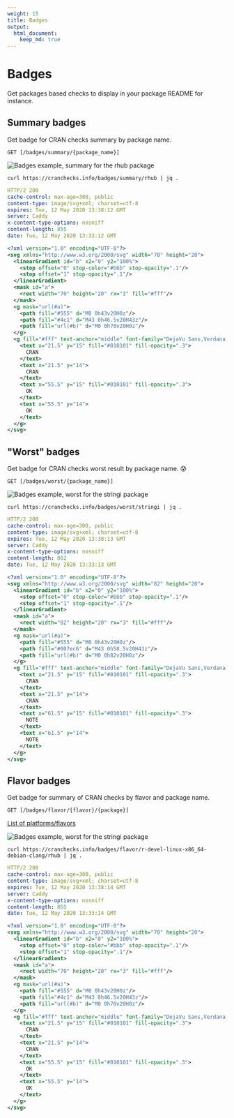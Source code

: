 ```yaml
---
weight: 15
title: Badges
output: 
  html_document:
    keep_md: true
---
```




# Badges

Get packages based checks to display in your package README for instance.

## Summary badges

Get badge for CRAN checks summary by package name.

`GET [/badges/summary/{package_name}]`

![Badges example, summary for the rhub package](https://cranchecks.info/badges/summary/rhub)

```shell
curl https://cranchecks.info/badges/summary/rhub | jq .
```
```yaml
HTTP/2 200 
cache-control: max-age=300, public
content-type: image/svg+xml; charset=utf-8
expires: Tue, 12 May 2020 13:38:12 GMT
server: Caddy
x-content-type-options: nosniff
content-length: 855
date: Tue, 12 May 2020 13:33:12 GMT

```
```xml
<?xml version="1.0" encoding="UTF-8"?>
<svg xmlns="http://www.w3.org/2000/svg" width="70" height="20">
  <linearGradient id="b" x2="0" y2="100%">
    <stop offset="0" stop-color="#bbb" stop-opacity=".1"/>
    <stop offset="1" stop-opacity=".1"/>
  </linearGradient>
  <mask id="a">
    <rect width="70" height="20" rx="3" fill="#fff"/>
  </mask>
  <g mask="url(#a)">
    <path fill="#555" d="M0 0h43v20H0z"/>
    <path fill="#4c1" d="M43 0h46.5v20H43z"/>
    <path fill="url(#b)" d="M0 0h70v20H0z"/>
  </g>
  <g fill="#fff" text-anchor="middle" font-family="DejaVu Sans,Verdana,Geneva,sans-serif" font-size="11">
    <text x="21.5" y="15" fill="#010101" fill-opacity=".3">
      CRAN
    </text>
    <text x="21.5" y="14">
      CRAN
    </text>
    <text x="55.5" y="15" fill="#010101" fill-opacity=".3">
      OK
    </text>
    <text x="55.5" y="14">
      OK
    </text>
  </g>
</svg>
```

## "Worst" badges

Get badge for CRAN checks worst result by package name. :cold_sweat:

`GET [/badges/worst/{package_name}]`

![Badges example, worst for the stringi package](https://cranchecks.info/badges/worst/stringi)

```shell
curl https://cranchecks.info/badges/worst/stringi | jq .
```
```yaml
HTTP/2 200 
cache-control: max-age=300, public
content-type: image/svg+xml; charset=utf-8
expires: Tue, 12 May 2020 13:38:13 GMT
server: Caddy
x-content-type-options: nosniff
content-length: 862
date: Tue, 12 May 2020 13:33:13 GMT

```
```xml
<?xml version="1.0" encoding="UTF-8"?>
<svg xmlns="http://www.w3.org/2000/svg" width="82" height="20">
  <linearGradient id="b" x2="0" y2="100%">
    <stop offset="0" stop-color="#bbb" stop-opacity=".1"/>
    <stop offset="1" stop-opacity=".1"/>
  </linearGradient>
  <mask id="a">
    <rect width="82" height="20" rx="3" fill="#fff"/>
  </mask>
  <g mask="url(#a)">
    <path fill="#555" d="M0 0h43v20H0z"/>
    <path fill="#007ec6" d="M43 0h58.5v20H43z"/>
    <path fill="url(#b)" d="M0 0h82v20H0z"/>
  </g>
  <g fill="#fff" text-anchor="middle" font-family="DejaVu Sans,Verdana,Geneva,sans-serif" font-size="11">
    <text x="21.5" y="15" fill="#010101" fill-opacity=".3">
      CRAN
    </text>
    <text x="21.5" y="14">
      CRAN
    </text>
    <text x="61.5" y="15" fill="#010101" fill-opacity=".3">
      NOTE
    </text>
    <text x="61.5" y="14">
      NOTE
    </text>
  </g>
</svg>
```

## Flavor badges

Get badge for summary of CRAN checks by flavor and package name.

`GET [/badges/flavor/{flavor}/{package}]`

[List of platforms/flavors](https://cran.r-project.org/web/checks/check_flavors.html)

![Badges example, worst for the stringi package](https://cranchecks.info/badges/flavor/r-devel-linux-x86_64-debian-clang/rhub)

```shell
curl https://cranchecks.info/badges/flavor/r-devel-linux-x86_64-debian-clang/rhub | jq .
```
```yaml
HTTP/2 200 
cache-control: max-age=300, public
content-type: image/svg+xml; charset=utf-8
expires: Tue, 12 May 2020 13:38:14 GMT
server: Caddy
x-content-type-options: nosniff
content-length: 855
date: Tue, 12 May 2020 13:33:14 GMT

```
```xml
<?xml version="1.0" encoding="UTF-8"?>
<svg xmlns="http://www.w3.org/2000/svg" width="70" height="20">
  <linearGradient id="b" x2="0" y2="100%">
    <stop offset="0" stop-color="#bbb" stop-opacity=".1"/>
    <stop offset="1" stop-opacity=".1"/>
  </linearGradient>
  <mask id="a">
    <rect width="70" height="20" rx="3" fill="#fff"/>
  </mask>
  <g mask="url(#a)">
    <path fill="#555" d="M0 0h43v20H0z"/>
    <path fill="#4c1" d="M43 0h46.5v20H43z"/>
    <path fill="url(#b)" d="M0 0h70v20H0z"/>
  </g>
  <g fill="#fff" text-anchor="middle" font-family="DejaVu Sans,Verdana,Geneva,sans-serif" font-size="11">
    <text x="21.5" y="15" fill="#010101" fill-opacity=".3">
      CRAN
    </text>
    <text x="21.5" y="14">
      CRAN
    </text>
    <text x="55.5" y="15" fill="#010101" fill-opacity=".3">
      OK
    </text>
    <text x="55.5" y="14">
      OK
    </text>
  </g>
</svg>
```
